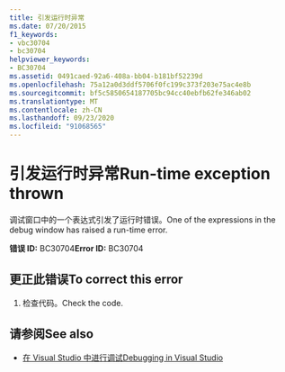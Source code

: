 ```yaml
---
title: 引发运行时异常
ms.date: 07/20/2015
f1_keywords:
- vbc30704
- bc30704
helpviewer_keywords:
- BC30704
ms.assetid: 0491caed-92a6-408a-bb04-b181bf52239d
ms.openlocfilehash: 75a12a0d3ddf5706f0fc199c373f203e75ac4e8b
ms.sourcegitcommit: bf5c5850654187705bc94cc40ebfb62fe346ab02
ms.translationtype: MT
ms.contentlocale: zh-CN
ms.lasthandoff: 09/23/2020
ms.locfileid: "91068565"
---
```

# <a name="run-time-exception-thrown"></a><span data-ttu-id="69f34-102">引发运行时异常</span><span class="sxs-lookup"><span data-stu-id="69f34-102">Run-time exception thrown</span></span>

<span data-ttu-id="69f34-103">调试窗口中的一个表达式引发了运行时错误。</span><span class="sxs-lookup"><span data-stu-id="69f34-103">One of the expressions in the debug window has raised a run-time error.</span></span>  
  
 <span data-ttu-id="69f34-104">**错误 ID:** BC30704</span><span class="sxs-lookup"><span data-stu-id="69f34-104">**Error ID:** BC30704</span></span>  
  
## <a name="to-correct-this-error"></a><span data-ttu-id="69f34-105">更正此错误</span><span class="sxs-lookup"><span data-stu-id="69f34-105">To correct this error</span></span>  
  
1. <span data-ttu-id="69f34-106">检查代码。</span><span class="sxs-lookup"><span data-stu-id="69f34-106">Check the code.</span></span>  
  
## <a name="see-also"></a><span data-ttu-id="69f34-107">请参阅</span><span class="sxs-lookup"><span data-stu-id="69f34-107">See also</span></span>

- [<span data-ttu-id="69f34-108">在 Visual Studio 中进行调试</span><span class="sxs-lookup"><span data-stu-id="69f34-108">Debugging in Visual Studio</span></span>](/visualstudio/debugger/debugger-feature-tour)
